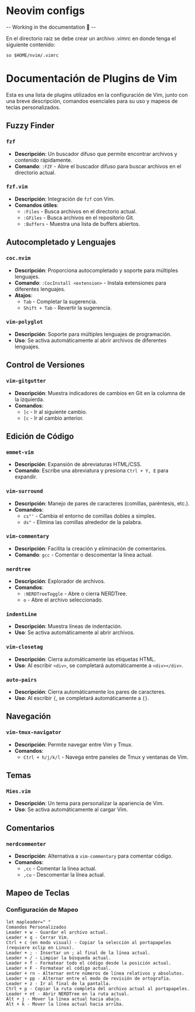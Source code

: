 # Neovim configs

-- Working in the documentation 👷 --

En el directorio raiz se debe crear un archivo .vimrc en donde tenga el siguiente contenido:
```
so $HOME/nvim/.vimrc
```
# Documentación de Plugins de Vim

Esta es una lista de plugins utilizados en la configuración de Vim, junto con una breve descripción, comandos esenciales para su uso y mapeos de teclas personalizados.

## Fuzzy Finder

### `fzf`
- **Descripción**: Un buscador difuso que permite encontrar archivos y contenido rápidamente.
- **Comando**: `:FZF` - Abre el buscador difuso para buscar archivos en el directorio actual.

### `fzf.vim`
- **Descripción**: Integración de `fzf` con Vim.
- **Comandos útiles**:
  - `:Files` - Busca archivos en el directorio actual.
  - `:GFiles` - Busca archivos en el repositorio Git.
  - `:Buffers` - Muestra una lista de buffers abiertos.

## Autocompletado y Lenguajes

### `coc.nvim`
- **Descripción**: Proporciona autocompletado y soporte para múltiples lenguajes.
- **Comando**: `:CocInstall <extension>` - Instala extensiones para diferentes lenguajes.
- **Atajos**:
  - `Tab` - Completar la sugerencia.
  - `Shift + Tab` - Revertir la sugerencia.

### `vim-polyglot`
- **Descripción**: Soporte para múltiples lenguajes de programación.
- **Uso**: Se activa automáticamente al abrir archivos de diferentes lenguajes.

## Control de Versiones

### `vim-gitgutter`
- **Descripción**: Muestra indicadores de cambios en Git en la columna de la izquierda.
- **Comandos**:
  - `]c` - Ir al siguiente cambio.
  - `[c` - Ir al cambio anterior.

## Edición de Código

### `emmet-vim`
- **Descripción**: Expansión de abreviaturas HTML/CSS.
- **Comando**: Escribe una abreviatura y presiona `Ctrl + Y, E` para expandir.

### `vim-surround`
- **Descripción**: Manejo de pares de caracteres (comillas, paréntesis, etc.).
- **Comandos**:
  - `cs"'` - Cambia el entorno de comillas dobles a simples.
  - `ds"` - Elimina las comillas alrededor de la palabra.

### `vim-commentary`
- **Descripción**: Facilita la creación y eliminación de comentarios.
- **Comando**: `gcc` - Comentar o descomentar la línea actual.

### `nerdtree`
- **Descripción**: Explorador de archivos.
- **Comandos**:
  - `:NERDTreeToggle` - Abre o cierra NERDTree.
  - `o` - Abre el archivo seleccionado.

### `indentLine`
- **Descripción**: Muestra líneas de indentación.
- **Uso**: Se activa automáticamente al abrir archivos.

### `vim-closetag`
- **Descripción**: Cierra automáticamente las etiquetas HTML.
- **Uso**: Al escribir `<div>`, se completará automáticamente a `<div></div>`.

### `auto-pairs`
- **Descripción**: Cierra automáticamente los pares de caracteres.
- **Uso**: Al escribir `{`, se completará automáticamente a `{}`.

## Navegación

### `vim-tmux-navigator`
- **Descripción**: Permite navegar entre Vim y Tmux.
- **Comandos**:
  - `Ctrl + h/j/k/l` - Navega entre paneles de Tmux y ventanas de Vim.

## Temas

### `Mies.vim`
- **Descripción**: Un tema para personalizar la apariencia de Vim.
- **Uso**: Se activa automáticamente al cargar Vim.

## Comentarios

### `nerdcommenter`
- **Descripción**: Alternativa a `vim-commentary` para comentar código.
- **Comandos**:
  - `,cc` - Comentar la línea actual.
  - `,cu` - Descomentar la línea actual.

## Mapeo de Teclas

### Configuración de Mapeo
```vim
let mapleader=" "
Comandos Personalizados
Leader + w - Guardar el archivo actual.
Leader + q - Cerrar Vim.
Ctrl + c (en modo visual) - Copiar la selección al portapapeles (requiere xclip en Linux).
Leader + ; - Insertar un ; al final de la línea actual.
Leader + / - Limpiar la búsqueda actual.
Leader + f - Formatear todo el código desde la posición actual.
Leader + F - Formatear el código actual.
Leader + rn - Alternar entre números de línea relativos y absolutos.
Leader + pp - Alternar entre el modo de revisión de ortografía.
Leader + z - Ir al final de la pantalla.
Ctrl + p - Copiar la ruta completa del archivo actual al portapapeles.
Leader + nt - Abrir NERDTree en la ruta actual.
Alt + j - Mover la línea actual hacia abajo.
Alt + k - Mover la línea actual hacia arriba.
```
